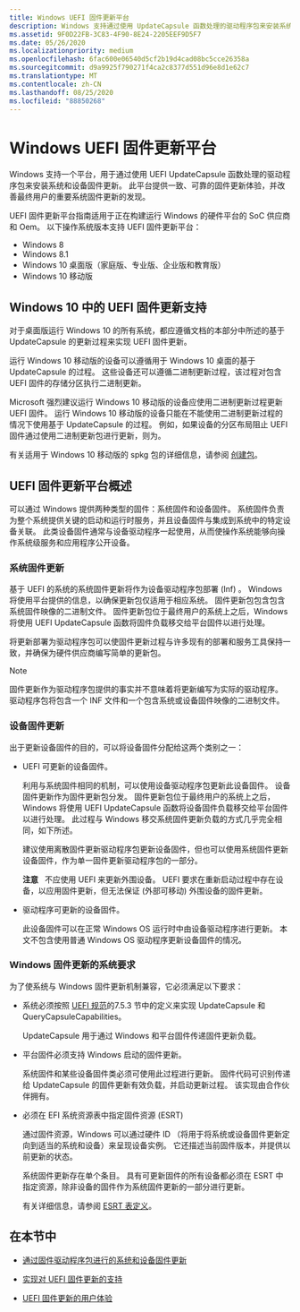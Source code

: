 ```yaml
---
title: Windows UEFI 固件更新平台
description: Windows 支持通过使用 UpdateCapsule 函数处理的驱动程序包来安装系统和设备固件更新。
ms.assetid: 9F0D22FB-3C83-4F90-8E24-2205EEF9D5F7
ms.date: 05/26/2020
ms.localizationpriority: medium
ms.openlocfilehash: 6fac600e06540d5cf2b19d4cad08bc5cce26358a
ms.sourcegitcommit: d9a9925f790271f4ca2c8377d551d96e8d1e62c7
ms.translationtype: MT
ms.contentlocale: zh-CN
ms.lasthandoff: 08/25/2020
ms.locfileid: "88850268"
---
```

# <a name="windows-uefi-firmware-update-platform"></a>Windows UEFI 固件更新平台

Windows 支持一个平台，用于通过使用 UEFI UpdateCapsule 函数处理的驱动程序包来安装系统和设备固件更新。 此平台提供一致、可靠的固件更新体验，并改善最终用户的重要系统固件更新的发现。

UEFI 固件更新平台指南适用于正在构建运行 Windows 的硬件平台的 SoC 供应商和 Oem。 以下操作系统版本支持 UEFI 固件更新平台：

- Windows 8
- Windows 8.1
- Windows 10 桌面版（家庭版、专业版、企业版和教育版）
- Windows 10 移动版

## <a name="uefi-firmware-update-support-in-windows-10"></a>Windows 10 中的 UEFI 固件更新支持

对于桌面版运行 Windows 10 的所有系统，都应遵循文档的本部分中所述的基于 UpdateCapsule 的更新过程来实现 UEFI 固件更新。

运行 Windows 10 移动版的设备可以遵循用于 Windows 10 桌面的基于 UpdateCapsule 的过程。 这些设备还可以遵循二进制更新过程，该过程对包含 UEFI 固件的存储分区执行二进制更新。

Microsoft 强烈建议运行 Windows 10 移动版的设备应使用二进制更新过程更新 UEFI 固件。 运行 Windows 10 移动版的设备只能在不能使用二进制更新过程的情况下使用基于 UpdateCapsule 的过程。 例如，如果设备的分区布局阻止 UEFI 固件通过使用二进制更新包进行更新，则为。

有关适用于 Windows 10 移动版的 spkg 包的详细信息，请参阅 [创建包](https://docs.microsoft.com/previous-versions/windows/hardware/packaging/dn756642(v=vs.85))。

## <a name="overview-of-the-uefi-firmware-update-platform"></a>UEFI 固件更新平台概述

可以通过 Windows 提供两种类型的固件：系统固件和设备固件。 系统固件负责为整个系统提供关键的启动和运行时服务，并且设备固件与集成到系统中的特定设备关联。 此类设备固件通常与设备驱动程序一起使用，从而使操作系统能够向操作系统级服务和应用程序公开设备。

### <a name="system-firmware-updates"></a>系统固件更新

基于 UEFI 的系统的系统固件更新将作为设备驱动程序包部署 (Inf) 。 Windows 将使用平台提供的信息，以确保更新包仅适用于相应系统。 固件更新包包含包含系统固件映像的二进制文件。 固件更新包位于最终用户的系统上之后，Windows 将使用 UEFI UpdateCapsule 函数将固件负载移交给平台固件以进行处理。

将更新部署为驱动程序包可以使固件更新过程与许多现有的部署和服务工具保持一致，并确保为硬件供应商编写简单的更新包。

> [!NOTE]
> 固件更新作为驱动程序包提供的事实并不意味着将更新编写为实际的驱动程序。 驱动程序包将包含一个 INF 文件和一个包含系统或设备固件映像的二进制文件。

### <a name="device-firmware-updates"></a>设备固件更新

出于更新设备固件的目的，可以将设备固件分配给这两个类别之一：

- UEFI 可更新的设备固件。

    利用与系统固件相同的机制，可以使用设备驱动程序包更新此设备固件。 设备固件更新作为固件更新包分发。 固件更新包位于最终用户的系统上之后，Windows 将使用 UEFI UpdateCapsule 函数将设备固件负载移交给平台固件以进行处理。 此过程与 Windows 移交系统固件更新负载的方式几乎完全相同，如下所述。

    建议使用离散固件更新驱动程序包更新设备固件，但也可以使用系统固件更新设备固件，作为单一固件更新驱动程序包的一部分。

    **注意**   不应使用 UEFI 来更新外围设备。 UEFI 要求在重新启动过程中存在设备，以应用固件更新，但无法保证 (外部可移动) 外围设备的固件更新。

- 驱动程序可更新的设备固件。

    此设备固件可以在正常 Windows OS 运行时中由设备驱动程序进行更新。 本文不包含使用普通 Windows OS 驱动程序更新设备固件的情况。

### <a name="system-requirements-for-windows-firmware-updates"></a>Windows 固件更新的系统要求

为了使系统与 Windows 固件更新机制兼容，它必须满足以下要求：

- 系统必须按照 [UEFI 规范](https://uefi.org/specifications)的7.5.3 节中的定义来实现 UpdateCapsule 和 QueryCapsuleCapabilities。

    UpdateCapsule 用于通过 Windows 和平台固件传递固件更新负载。

- 平台固件必须支持 Windows 启动的固件更新。

    系统固件和某些设备固件类必须可使用此过程进行更新。 固件代码可识别传递给 UpdateCapsule 的固件更新有效负载，并启动更新过程。 该实现由合作伙伴拥有。

- 必须在 EFI 系统资源表中指定固件资源 (ESRT) 

    通过固件资源，Windows 可以通过硬件 ID （将用于将系统或设备固件更新定向到适当的系统和设备）来呈现设备实例。 它还描述当前固件版本，并提供以前更新的状态。

    系统固件更新存在单个条目。 具有可更新固件的所有设备都必须在 ESRT 中指定资源，除非设备的固件作为系统固件更新的一部分进行更新。

    有关详细信息，请参阅 [ESRT 表定义](esrt-table-definition.md)。

## <a name="in-this-section"></a>在本节中

- [通过固件驱动程序包进行的系统和设备固件更新](system-and-device-firmware-updates-via-a-firmware-driver-package.md)

- [实现对 UEFI 固件更新的支持](implementing-support-for-uefi-firmware-updates.md)

- [UEFI 固件更新的用户体验](user-experience-for-uefi-firmware-updates.md)
